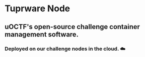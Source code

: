 # Tuprware Node

## uOCTF's open-source challenge container management software. 

### Deployed on our challenge nodes in the cloud. ☁️